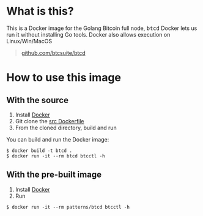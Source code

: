 # What is this?

This is a Docker image for the Golang Bitcoin full node, <tt>btcd</tt>
Docker lets us run it without installing Go tools. Docker
also allows execution on Linux/Win/MacOS

> [github.com/btcsuite/btcd](https://github.com/btcsuite/btcd)


# How to use this image

## With the source

1. Install [Docker](https://docker.com/)
2. Git clone the [src Dockerfile](https://github.com/patterns/docker-btcd)
3. From the cloned directory, build and run


You can build and run the Docker image:

```console
$ docker build -t btcd .
$ docker run -it --rm btcd btcctl -h
```


## With the pre-built image

1. Install [Docker](https://docker.com/)
2. Run

```console
$ docker run -it --rm patterns/btcd btcctl -h
```

